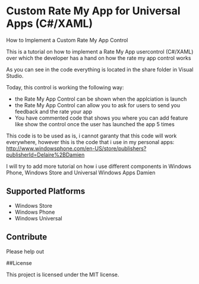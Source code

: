 Custom Rate My App for Universal Apps (C#/XAML)
=========================
How to Implement a Custom Rate My App Control


This is a tutorial on how to implement a Rate My App usercontrol (C#/XAML) over which the developer has a hand on how the rate my app control works

As you can see in the code everything is located in the share folder in Visual Studio.

Today, this control is working the following way:

- the Rate My App Control can be shown when the applciation is launch
- the Rate My App Control can allow you to ask for users to send you feedback and the rate your app
- You have commented code that shows you where you can add feature like show the control once the user has launched the app 5 times


This code is to be used as is, i cannot garanty that this code will work everywhere, however this is the code that i use in my personal apps: http://www.windowsphone.com/en-US/store/publishers?publisherId=Delaire%2BDamien

I will try to add more tutorial on how i use different components in Windows Phone, Windows Store and Universal Windows Apps
Damien

## Supported Platforms
* Windows Store
* Windows Phone
* Windows Universal

## Contribute	
Please help out

##License

This project is licensed under the MIT license.
